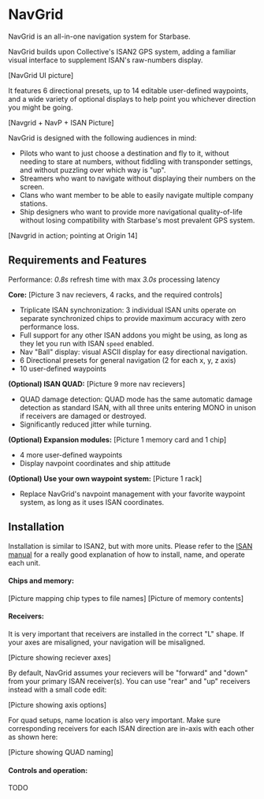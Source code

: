 # NavGrid

NavGrid is an all-in-one navigation system for Starbase.

NavGrid builds upon Collective's ISAN2 GPS system, adding a familiar visual
interface to supplement ISAN's raw-numbers display.

[NavGrid UI picture]

It features 6 directional presets, up to 14 editable user-defined waypoints,
and a wide variety of optional displays to help point you whichever direction
you might be going.

[Navgrid + NavP + ISAN Picture]

NavGrid is designed with the following audiences in mind:
- Pilots who want to just choose a destination and fly to it, without needing
to stare at numbers, without fiddling with transponder settings, and without
puzzling over which way is "up".
- Streamers who want to navigate without displaying their numbers on the
screen.
- Clans who want member to be able to easily navigate multiple company stations.
- Ship designers who want to provide more navigational quality-of-life without
losing compatibility with Starbase's most prevalent GPS system.

[Navgrid in action; pointing at Origin 14]

## Requirements and Features

Performance: *0.8s* refresh time with max *3.0s* processing latency

**Core:**
[Picture 3 nav recievers, 4 racks, and the required controls]
- Triplicate ISAN synchronization: 3 individual ISAN units operate on separate
synchronized chips to provide maximum accuracy with zero performance loss.
- Full support for any other ISAN addons you might be using, as long as they
let you run with ISAN `speed` enabled.
- Nav "Ball" display: visual ASCII display for easy directional navigation.
- 6 Directional presets for general navigation (2 for each x, y, z axis)
- 10 user-defined waypoints

**(Optional) ISAN QUAD:**
[Picture 9 more nav recievers]
+ QUAD damage detection: QUAD mode has the same automatic damage detection as
standard ISAN, with all three units entering MONO in unison if receivers are
damaged or destroyed.
+ Significantly reduced jitter while turning.

**(Optional) Expansion modules:**
[Picture 1 memory card and 1 chip]
+ 4 more user-defined waypoints
+ Display navpoint coordinates and ship attitude

**(Optional) Use your own waypoint system:**
[Picture 1 rack]
+ Replace NavGrid's navpoint management with your favorite waypoint system, as
long as it uses ISAN coordinates.

## Installation

Installation is similar to ISAN2, but with more units. Please refer to the [ISAN
manual](isan.to/doc) for a really good explanation of how to install, name, and
operate each unit.

#### Chips and memory:
[Picture mapping chip types to file names]
[Picture of memory contents]

#### Receivers:
It is very important that receivers are installed in the correct "L" shape. If
your axes are misaligned, your navigation will be misaligned.

[Picture showing reciever axes]

By default, NavGrid assumes your recievers will be "forward" and "down" from
your primary ISAN receiver(s). You can use "rear" and "up" receivers instead
with a small code edit:

[Picture showing axis options]

For quad setups, name location is also very important. Make sure corresponding
receivers for each ISAN direction are in-axis with each other as shown here:

[Picture showing QUAD naming]

#### Controls and operation:
TODO